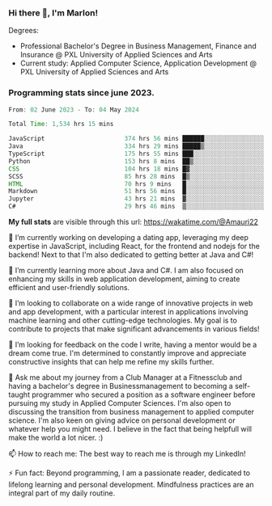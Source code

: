 
### Hi there 👋, I'm Marlon!

Degrees: 
- Professional Bachelor's Degree in Business Management, Finance and Insurance @ PXL University of Applied Sciences and Arts
- Current study: Applied Computer Science, Application Development @ PXL University of Applied Sciences and Arts

### Programming stats since june 2023.
<!--START_SECTION:waka-->

```java
From: 02 June 2023 - To: 04 May 2024

Total Time: 1,534 hrs 15 mins

JavaScript                      374 hrs 56 mins ██████░░░░░░░░░░░░░░░░░░░   24.35 %
Java                            334 hrs 29 mins █████▒░░░░░░░░░░░░░░░░░░░   21.72 %
TypeScript                      175 hrs 55 mins ███░░░░░░░░░░░░░░░░░░░░░░   11.42 %
Python                          153 hrs 8 mins  ██▒░░░░░░░░░░░░░░░░░░░░░░   09.94 %
CSS                             104 hrs 18 mins █▓░░░░░░░░░░░░░░░░░░░░░░░   06.77 %
SCSS                            85 hrs 28 mins  █▒░░░░░░░░░░░░░░░░░░░░░░░   05.55 %
HTML                            70 hrs 9 mins   █░░░░░░░░░░░░░░░░░░░░░░░░   04.56 %
Markdown                        51 hrs 56 mins  █░░░░░░░░░░░░░░░░░░░░░░░░   03.37 %
Jupyter                         43 hrs 21 mins  ▓░░░░░░░░░░░░░░░░░░░░░░░░   02.82 %
C#                              29 hrs 46 mins  ▒░░░░░░░░░░░░░░░░░░░░░░░░   01.93 %
```

<!--END_SECTION:waka-->
**My full stats** are visible through this url: https://wakatime.com/@Amauri22



🔭 I’m currently working on developing a dating app, leveraging my deep expertise in JavaScript, including React, for the frontend and nodejs for the backend! Next to that I'm also dedicated to getting better at Java and C#!

🌱 I’m currently learning more about Java and C#. I am also focused on enhancing my skills in web application development, aiming to create efficient and user-friendly solutions.

👯 I’m looking to collaborate on a wide range of innovative projects in web and app development, with a particular interest in applications involving machine learning and other cutting-edge technologies. My goal is to contribute to projects that make significant advancements in various fields!

🤔 I’m looking for feedback on the code I write, having a mentor would be a dream come true. I'm determined to constantly improve and appreciate constructive insights that can help me refine my skills further.

💬 Ask me about my journey from a Club Manager at a Fitnessclub and having a bachelor's degree in Businessmanagement to becoming a self-taught programmer who secured a position as a software engineer before pursuing my study in Applied Computer Sciences. I'm also open to discussing the transition from business management to applied computer science. I'm also keen on giving advice on personal development or whatever help you might need. I believe in the fact that being helpfull will make the world a lot nicer. :)

📫 How to reach me: The best way to reach me is through my LinkedIn!

⚡ Fun fact: Beyond programming, I am a passionate reader, dedicated to lifelong learning and personal development. Mindfulness practices are an integral part of my daily routine.


